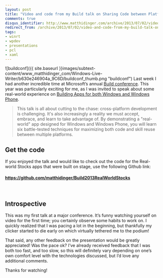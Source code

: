 ```yaml
---
layout: post
title: "Video and code from my Build talk on Sharing Code between Platforms"
comments: true
disqus_identifier: http://www.matthidinger.com/archive/2013/07/02/video-and-code-from-my-build-talk-on-sharing-code.aspx
redirect_from: /archive/2013/07/02/video-and-code-from-my-build-talk-on-sharing-code.aspx/
tags: 
- winrt
- wpdev
- presentations
- pcl
- xaml
---
```

![buildconf]({{ site.baseurl }}images/subtext-content/www_matthidinger_com/Windows-Live-Writer/b630e246904a_9C6D/buildconf_thumb.png "buildconf") Last week I had another incredible time at Microsoft’s annual [Build conference](http://www.buildwindows.com/). This year was particularly exciting for me, as I was invited to speak about some real-world experience on [Building Apps for both Windows and Windows Phone](http://channel9.msdn.com/Events/Build/2013/2-215).

> This talk is all about cutting to the chase: cross-platform development is challenging. It's also increasingly a reality we must accept, embrace, and learn to take advantage of. By demonstrating a "real-world" app designed for Windows and Windows Phone, you will learn six battle-tested techniques for maximizing both code and skill reuse between multiple platforms.

Get the code
------------

If you enjoyed the talk and would like to check out the code for the Real-world Stocks apps that were built on stage, use the following Github link:

#### <https://github.com/matthidinger/Build2013RealWorldStocks>

 

Introspective
-------------

This was my first talk at a major conference. It’s funny watching yourself on video for the first time; you certainly observe some habits to work on. I quickly realized that I was pacing a lot in the beginning, but thankfully my clicker started to die early on which virtually tethered me to the podium!

That said, any other feedback on the presentation would be greatly appreciated! Was the pace ok? I’ve already received feedback that I was both too fast, and too slow, so this will definitely vary depending on one’s own comfort level with the technologies discussed, but I’d love any additional comments.

Thanks for watching!

 

